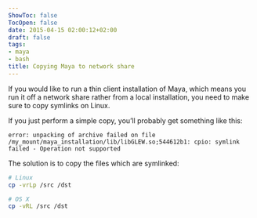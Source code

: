 ```yaml
---
ShowToc: false
TocOpen: false
date: 2015-04-15 02:00:12+02:00
draft: false
tags:
- maya
- bash
title: Copying Maya to network share
---
```


If you would like to run a thin client installation of Maya, which means you run it off a network share rather from a local installation, you need to make sure to copy symlinks on Linux.



If you just perform a simple copy, you’ll probably get something like this:

    error: unpacking of archive failed on file /my_mount/maya_installation/lib/libGLEW.so;544612b1: cpio: symlink failed - Operation not supported

The solution is to copy the files which are symlinked:

```bash
# Linux
cp -vrLp /src /dst

# OS X
cp -vRL /src /dst
```